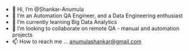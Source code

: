 - 👋 Hi, I’m @Shankar-Anumula
- 👀 I’m an Automation QA Engineer, and a Data Engineering enthusiast
- 🌱 I’m currently learning Big Data Analytics
- 💞️ I’m looking to collaborate on remote QA - manual and automation projects 
- 📫 How to reach me ... anumulashankar@gmail.com

<!---
Shankar-Anumula/Shankar-Anumula is a ✨ special ✨ repository because its `README.md` (this file) appears on your GitHub profile.
You can click the Preview link to take a look at your changes.
--->
